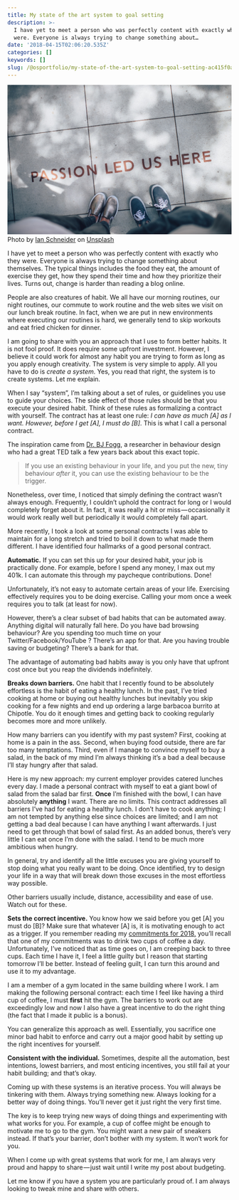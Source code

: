 ```yaml
---
title: My state of the art system to goal setting
description: >-
  I have yet to meet a person who was perfectly content with exactly who they
  were. Everyone is always trying to change something about…
date: '2018-04-15T02:06:20.535Z'
categories: []
keywords: []
slug: /@osportfolio/my-state-of-the-art-system-to-goal-setting-ac415f0a8c79
---
```


![Photo by [Ian Schneider](https://unsplash.com/photos/TamMbr4okv4?utm_source=unsplash&utm_medium=referral&utm_content=creditCopyText) on [Unsplash](https://unsplash.com/search/photos/reach?utm_source=unsplash&utm_medium=referral&utm_content=creditCopyText)](img/1____hEDASII5u7vgqJ9NH4mYA.jpeg)
Photo by [Ian Schneider](https://unsplash.com/photos/TamMbr4okv4?utm_source=unsplash&utm_medium=referral&utm_content=creditCopyText) on [Unsplash](https://unsplash.com/search/photos/reach?utm_source=unsplash&utm_medium=referral&utm_content=creditCopyText)

I have yet to meet a person who was perfectly content with exactly who they were. Everyone is always trying to change something about themselves. The typical things includes the food they eat, the amount of exercise they get, how they spend their time and how they prioritize their lives. Turns out, change is harder than reading a blog online.

People are also creatures of habit. We all have our morning routines, our night routines, our commute to work routine and the web sites we visit on our lunch break routine. In fact, when we are put in new environments where executing our routines is hard, we generally tend to skip workouts and eat fried chicken for dinner.

I am going to share with you an approach that I use to form better habits. It is not fool proof. It does require some upfront investment. However, I believe it could work for almost any habit you are trying to form as long as you apply enough creativity. The system is very simple to apply. All you have to do is _create a system._ Yes, you read that right, the system is to create systems. Let me explain.

When I say “system”, I’m talking about a set of rules, or guidelines you use to guide your choices. The side effect of those rules should be that you execute your desired habit. Think of these rules as formalizing a contract with yourself. The contract has at least one rule: _I can have as much \[A\] as I want. However, before I get \[A\], I must do \[B\]_. This is what I call a personal contract.

The inspiration came from [Dr. BJ Fogg](https://www.bjfogg.com/), a researcher in behaviour design who had a great TED talk a few years back about this exact topic.

> If you use an existing behaviour in your life, and you put the new, tiny behaviour _after_ it, you can use the existing behaviour to be the trigger.

Nonetheless, over time, I noticed that simply defining the contract wasn’t always enough. Frequently, I couldn’t uphold the contract for long or I would completely forget about it. In fact, it was really a hit or miss — occasionally it would work really well but periodically it would completely fall apart.

More recently, I took a look at some personal contracts I was able to maintain for a long stretch and tried to boil it down to what made them different. I have identified four hallmarks of a good personal contract.

**Automatic.** If you can set this up for your desired habit, your job is practically done. For example, before I spend any money, I max out my 401k. I can automate this through my paycheque contributions. Done!

Unfortunately, it’s not easy to automate certain areas of your life. Exercising effectively requires you to be doing exercise. Calling your mom once a week requires you to talk (at least for now).

However, there’s a clear subset of bad habits that can be automated away. Anything digital will naturally fall here. Do you have bad browsing behaviour? Are you spending too much time on your Twitter/Facebook/YouTube ? There’s an app for that. Are you having trouble saving or budgeting? There’s a bank for that.

The advantage of automating bad habits away is you only have that upfront cost once but you reap the dividends indefinitely.

**Breaks down barriers.** One habit that I recently found to be absolutely effortless is the habit of eating a healthy lunch. In the past, I’ve tried cooking at home or buying out healthy lunches but inevitably you skip cooking for a few nights and end up ordering a large barbacoa burrito at Chipotle. You do it enough times and getting back to cooking regularly becomes more and more unlikely.

How many barriers can you identify with my past system? First, cooking at home is a pain in the ass. Second, when buying food outside, there are far too many temptations. Third, even if I manage to convince myself to buy a salad, in the back of my mind I’m always thinking it’s a bad a deal because I’ll stay hungry after that salad.

Here is my new approach: my current employer provides catered lunches every day. I made a personal contract with myself to eat a giant bowl of salad from the salad bar first. **Once** I’m finished with the bowl, I can have absolutely **anything** I want. There are no limits. This contract addresses all barriers I’ve had for eating a healthy lunch. I don’t have to cook anything; I am not tempted by anything else since choices are limited; and I am not getting a bad deal because I can have anything I want afterwards. I just need to get through that bowl of salad first. As an added bonus, there’s very little I can eat once I’m done with the salad. I tend to be much more ambitious when hungry.

In general, try and identify all the little excuses you are giving yourself to stop doing what you really want to be doing. Once identified, try to design your life in a way that will break down those excuses in the most effortless way possible.

Other barriers usually include, distance, accessibility and ease of use. Watch out for these.

**Sets the correct incentive.** You know how we said before you get \[A\] you must do \[B\]? Make sure that whatever \[A\] is, it is motivating enough to act as a trigger. If you remember reading my [commitments for 2018,](https://medium.com/effai-me/commitments-for-2018-8e10476e7640) you’ll recall that one of my commitments was to drink two cups of coffee a day. Unfortunately, I’ve noticed that as time goes on, I am creeping back to three cups. Each time I have it, I feel a little guilty but I reason that starting tomorrow I’ll be better. Instead of feeling guilt, I can turn this around and use it to my advantage.

I am a member of a gym located in the same building where I work. I am making the following personal contract: each time I feel like having a third cup of coffee, I must **first** hit the gym. The barriers to work out are exceedingly low and now I also have a great incentive to do the right thing (the fact that I made it public is a bonus).

You can generalize this approach as well. Essentially, you sacrifice one minor bad habit to enforce and carry out a major good habit by setting up the right incentives for yourself.

**Consistent with the individual.** Sometimes, despite all the automation, best intentions, lowest barriers, and most enticing incentives, you still fail at your habit building; and that’s okay.

Coming up with these systems is an iterative process. You will always be tinkering with them. Always trying something new. Always looking for a better way of doing things. You’ll never get it just right the very first time.

The key is to keep trying new ways of doing things and experimenting with what works for you. For example, a cup of coffee might be enough to motivate me to go to the gym. You might want a new pair of sneakers instead. If that’s your barrier, don’t bother with my system. It won’t work for you.

When I come up with great systems that work for me, I am always very proud and happy to share — just wait until I write my post about budgeting.

Let me know if you have a system you are particularly proud of. I am always looking to tweak mine and share with others.